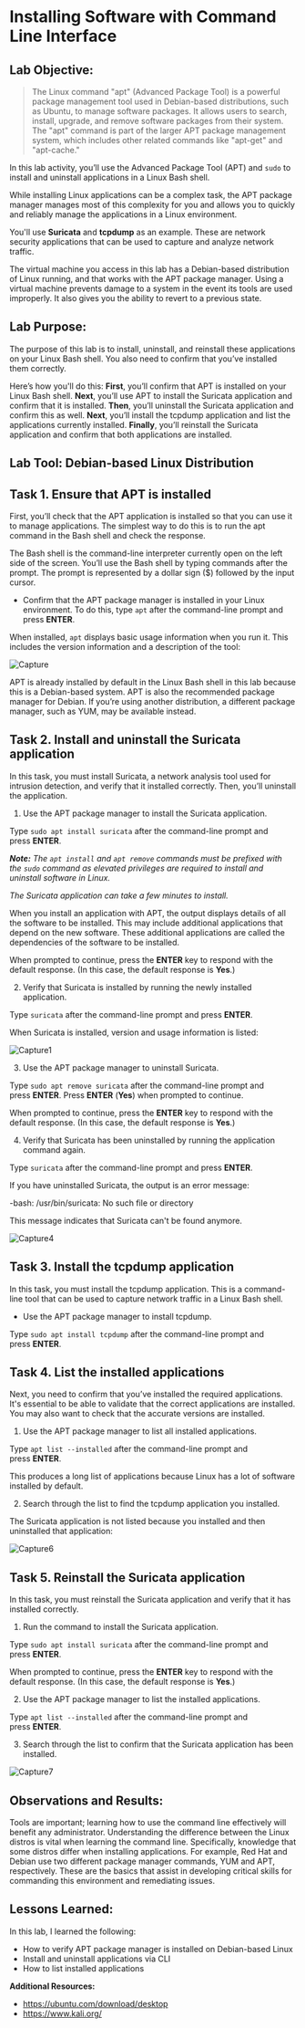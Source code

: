 # Installing Software with Command Line Interface

## **Lab Objective:** 

>The Linux command "apt" (Advanced Package Tool) is a powerful package management tool used in Debian-based distributions, such as Ubuntu, to manage software packages. It allows users to search, install, upgrade, and remove software packages from their system. The "apt" command is part of the larger APT package management system, which includes other related commands like "apt-get" and "apt-cache."
>
In this lab activity, you’ll use the Advanced Package Tool (APT) and `sudo` to install and uninstall applications in a Linux Bash shell.

While installing Linux applications can be a complex task, the APT package manager manages most of this complexity for you and allows you to quickly and reliably manage the applications in a Linux environment.

You'll use **Suricata** and **tcpdump** as an example. These are network security applications that can be used to capture and analyze network traffic.

The virtual machine you access in this lab has a Debian-based distribution of Linux running, and that works with the APT package manager. Using a virtual machine prevents damage to a system in the event its tools are used improperly. It also gives you the ability to revert to a previous state.


## Lab Purpose:


The purpose of this lab is to install, uninstall, and reinstall these applications on your Linux Bash shell. You also need to confirm that you’ve installed them correctly.

Here’s how you'll do this: **First**, you’ll confirm that APT is installed on your Linux Bash shell. **Next**, you’ll use APT to install the Suricata application and confirm that it is installed. **Then**, you’ll uninstall the Suricata application and confirm this as well. **Next**, you’ll install the tcpdump application and list the applications currently installed. **Finally**, you’ll reinstall the Suricata application and confirm that both applications are installed.

## Lab Tool: Debian-based Linux Distribution



## Task 1. Ensure that APT is installed

First, you’ll check that the APT application is installed so that you can use it to manage applications. The simplest way to do this is to run the apt command in the Bash shell and check the response.

The Bash shell is the command-line interpreter currently open on the left side of the screen. You’ll use the Bash shell by typing commands after the prompt. The prompt is represented by a dollar sign ($) followed by the input cursor.

- Confirm that the APT package manager is installed in your Linux environment. To do this, type `apt` after the command-line prompt and press **ENTER**.

When installed, `apt` displays basic usage information when you run it. This includes the version information and a description of the tool:


![Capture](https://github.com/cosbey/linux-admin/assets/32424700/9d787382-3632-4354-85c3-34905eb0e94a)



APT is already installed by default in the Linux Bash shell in this lab because this is a Debian-based system. APT is also the recommended package manager for Debian. If you’re using another distribution, a different package manager, such as YUM, may be available instead.


## Task 2. Install and uninstall the Suricata application

In this task, you must install Suricata, a network analysis tool used for intrusion detection, and verify that it installed correctly. Then, you’ll uninstall the application.

1. Use the APT package manager to install the Suricata application.

Type `sudo apt install suricata` after the command-line prompt and press **ENTER**.

_**Note:** The `apt install` and `apt remove` commands must be prefixed with the `sudo` command as elevated privileges are required to install and uninstall software in Linux._

_The Suricata application can take a few minutes to install._

When you install an application with APT, the output displays details of all the software to be installed. This may include additional applications that depend on the new software. These additional applications are called the dependencies of the software to be installed.

When prompted to continue, press the **ENTER** key to respond with the default response. (In this case, the default response is **Yes**.)

2. Verify that Suricata is installed by running the newly installed application.

Type `suricata` after the command-line prompt and press **ENTER**.

When Suricata is installed, version and usage information is listed:

![Capture1](https://github.com/cosbey/linux-admin/assets/32424700/07cfa638-4d20-46d6-a5dc-ed1e585c5bca)



3. Use the APT package manager to uninstall Suricata.

Type `sudo apt remove suricata` after the command-line prompt and press **ENTER**. Press **ENTER** (**Yes**) when prompted to continue.

When prompted to continue, press the **ENTER** key to respond with the default response. (In this case, the default response is **Yes**.)

4. Verify that Suricata has been uninstalled by running the application command again.

Type `suricata` after the command-line prompt and press **ENTER**.

If you have uninstalled Suricata, the output is an error message:

-bash: /usr/bin/suricata: No such file or directory

This message indicates that Suricata can't be found anymore.

![Capture4](https://github.com/cosbey/linux-admin/assets/32424700/5db8d0eb-1a5d-4e72-a9ef-85408f692d54)

## Task 3. Install the tcpdump application

In this task, you must install the tcpdump application. This is a command-line tool that can be used to capture network traffic in a Linux Bash shell.

- Use the APT package manager to install tcpdump.

Type `sudo apt install tcpdump` after the command-line prompt and press **ENTER**.


## Task 4. List the installed applications

Next, you need to confirm that you’ve installed the required applications. It's essential to be able to validate that the correct applications are installed. You may also want to check that the accurate versions are installed.

1. Use the APT package manager to list all installed applications.

Type `apt list --installed` after the command-line prompt and press **ENTER**.

This produces a long list of applications because Linux has a lot of software installed by default.

2. Search through the list to find the tcpdump application you installed.

The Suricata application is not listed because you installed and then uninstalled that application:

![Capture6](https://github.com/cosbey/linux-admin/assets/32424700/2d0dc135-411c-4cc0-b74a-6aac1eb9fb38)


## Task 5. Reinstall the Suricata application

In this task, you must reinstall the Suricata application and verify that it has installed correctly.

1. Run the command to install the Suricata application.

Type `sudo apt install suricata` after the command-line prompt and press **ENTER**.

When prompted to continue, press the **ENTER** key to respond with the default response. (In this case, the default response is **Yes**.)

2. Use the APT package manager to list the installed applications.

Type `apt list --installed` after the command-line prompt and press **ENTER**.

3. Search through the list to confirm that the Suricata application has been installed.

![Capture7](https://github.com/cosbey/linux-admin/assets/32424700/a98c9697-868e-4974-b796-6cb586793a45)

## Observations and Results: 
Tools are important; learning how to use the command line effectively will benefit any administrator. Understanding the difference between the Linux distros is vital when learning the command line. Specifically, knowledge that some distros differ when installing applications. For example, Red Hat and Debian use two different package manager commands, YUM and APT, respectively. These are the basics that assist in developing critical skills for commanding this environment and remediating issues.
## Lessons Learned: 
In this lab, I learned the following:
- How to verify APT package manager is installed on Debian-based Linux
- Install and uninstall applications via CLI
- How to list installed applications

**Additional Resources:** 
- https://ubuntu.com/download/desktop
- https://www.kali.org/


